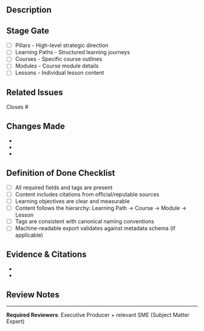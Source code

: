 ## Description
<!-- Provide a brief description of the changes in this PR -->

## Stage Gate
<!-- This PR represents which stage of the content development workflow? -->
<!-- Add the appropriate stage label: stage/pillars, stage/paths, stage/courses, stage/modules, or stage/lessons -->

- [ ] Pillars - High-level strategic direction
- [ ] Learning Paths - Structured learning journeys
- [ ] Courses - Specific course outlines
- [ ] Modules - Course module details
- [ ] Lessons - Individual lesson content

## Related Issues
<!-- Link to related issues using #issue_number -->

Closes #

## Changes Made
<!-- List the key changes in this PR -->

- 
- 
- 

## Definition of Done Checklist
<!-- Based on CONSTITUTION.md requirements -->

- [ ] All required fields and tags are present
- [ ] Content includes citations from official/reputable sources
- [ ] Learning objectives are clear and measurable
- [ ] Content follows the hierarchy: Learning Path → Course → Module → Lesson
- [ ] Tags are consistent with canonical naming conventions
- [ ] Machine-readable export validates against metadata schema (if applicable)

## Evidence & Citations
<!-- For content PRs: List sources and demand signals that support this content -->

- 
- 

## Review Notes
<!-- Any additional context for reviewers -->

---

**Required Reviewers**: Executive Producer + relevant SME (Subject Matter Expert)

<!-- 
Stage Gate Review Process:
1. Draft PR created for each stage
2. Associated with GitHub Project
3. Stage label applied to route through columns
4. Required reviewers requested
5. Approval gates advancement to next stage
-->
